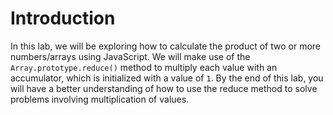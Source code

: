# Introduction

In this lab, we will be exploring how to calculate the product of two or more numbers/arrays using JavaScript. We will make use of the `Array.prototype.reduce()` method to multiply each value with an accumulator, which is initialized with a value of `1`. By the end of this lab, you will have a better understanding of how to use the reduce method to solve problems involving multiplication of values.
